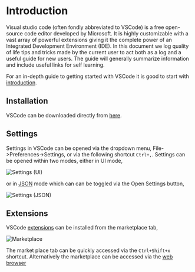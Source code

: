 # Introduction

Visual studio code (often fondly abbreviated to VSCode) is a free open-source code editor developed by Microsoft. It is highly customizable with a vast array of powerful extensions giving it the complete power of an Integrated Development Environment (IDE). In this document we log quality of life tips and tricks made by the current user to act both as a log and a useful guide for new users. The guide will generally summarize information and include useful links for self learning.

For an in-depth guide to getting started with VSCode it is good to start with [introduction](https://code.visualstudio.com/docs).

## Installation

VSCode can be downloaded directly from [here](https://code.visualstudio.com/).

## Settings

Settings in VSCode can be opened via the dropdown menu, File->Preferences->Settings, or via the following shortcut `Ctrl+,`. Settings can be opened within two modes, either in UI mode,

![Settings (UI)](D:\Github\VSCodeQualityOfLife\image\introduction\settings_ui_mode.png "ui settings")

or in [JSON](https://www.digitalocean.com/community/tutorials/an-introduction-to-json) mode which can can be toggled via the Open Settings button,

![Settings (JSON)](D:\Github\VSCodeQualityOfLife\image\introduction\settings_json_mode.png "ui settings")

## Extensions

VSCode [extensions](https://code.visualstudio.com/docs/editor/extension-gallery) can be installed from the marketplace tab,

![Marketplace](D:\Github\VSCodeQualityOfLife\image\introduction\extensions_marketplace.png)

The market place tab can be quickly accessed via the `Ctrl+Shift+x` shortcut. Alternatively the marketplace can be accessed via the [web browser](https://marketplace.visualstudio.com/)
